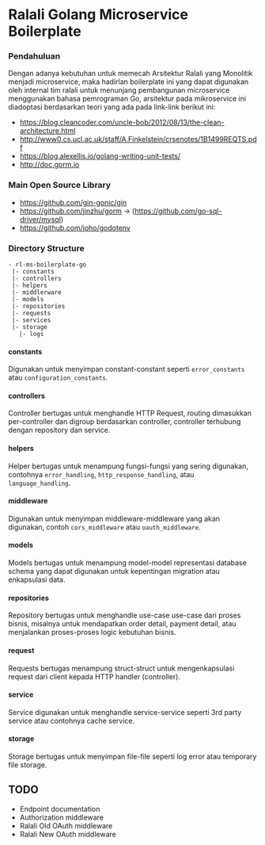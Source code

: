 
# Ralali Golang Microservice Boilerplate

### Pendahuluan
Dengan adanya kebutuhan untuk memecah Arsitektur Ralali yang Monolitik menjadi microservice, maka hadirlan boilerplate ini yang dapat digunakan oleh internal tim ralali untuk menunjang pembangunan microservice menggunakan bahasa pemrograman Go, arsitektur pada mikroservice ini diadoptasi berdasarkan teori yang ada pada link-link berikut ini:

- https://blog.cleancoder.com/uncle-bob/2012/08/13/the-clean-architecture.html
- http://www0.cs.ucl.ac.uk/staff/A.Finkelstein/crsenotes/1B1499REQTS.pdf
- https://blog.alexellis.io/golang-writing-unit-tests/
- http://doc.gorm.io

### Main Open Source Library
- https://github.com/gin-gonic/gin
- https://github.com/jinzhu/gorm -> (https://github.com/go-sql-driver/mysql)
- https://github.com/joho/godotenv

### Directory Structure
```
- rl-ms-boilerplate-go
 |- constants
 |- controllers
 |- helpers
 |- middlerware
 |- models
 |- repositories
 |- requests
 |- services
 |- storage
   |- logs
```
#### constants

Digunakan untuk menyimpan constant-constant seperti `error_constants` atau `configuration_constants`.

#### controllers

Controller bertugas untuk menghandle HTTP Request, routing dimasukkan per-controller dan digroup berdasarkan controller, controller terhubung dengan repository dan service.

#### helpers

Helper bertugas untuk menampung fungsi-fungsi yang sering digunakan, contohnya `error_handling`, `http_response_handling`, atau `language_handling`.

#### middleware

Digunakan untuk menyimpan middleware-middleware yang akan digunakan, contoh `cors_middleware` atau `oauth_middleware`.

#### models

Models bertugas untuk menampung model-model representasi database schema yang dapat digunakan untuk kepentingan migration atau enkapsulasi data.

#### repositories

Repository bertugas untuk menghandle use-case use-case dari proses bisnis, misalnya untuk mendapatkan order detail, payment detail, atau menjalankan proses-proses logic kebutuhan bisnis.

#### request

Requests bertugas menampung struct-struct untuk mengenkapsulasi request dari client kepada HTTP handler (controller).

#### service

Service digunakan untuk menghandle service-service seperti 3rd party service atau contohnya cache service.

#### storage

Storage bertugas untuk menyimpan file-file seperti log error atau temporary file storage.


## TODO
- Endpoint documentation
- Authorization middleware
- Ralali Old OAuth middleware
- Ralali New OAuth middleware
